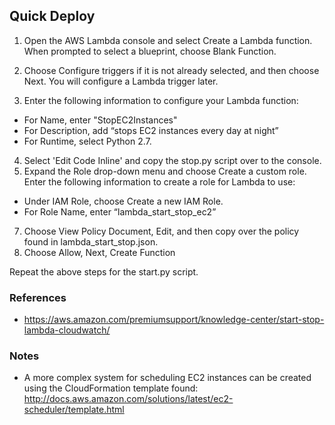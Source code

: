 ## Quick Deploy

1. Open the AWS Lambda console and select Create a Lambda function. When prompted to select a blueprint, choose Blank Function.

2. Choose Configure triggers if it is not already selected, and then choose Next. You will configure a Lambda trigger later.
3. Enter the following information to configure your Lambda function:
- For Name, enter "StopEC2Instances"
- For Description, add “stops EC2 instances every day at night”
- For Runtime, select Python 2.7.

4. Select 'Edit Code Inline' and copy the stop.py script over to the console.
5. Expand the Role drop-down menu and choose Create a custom role. Enter the following information to create a role for Lambda to use:
- Under IAM Role, choose Create a new IAM Role.
- For Role Name, enter “lambda_start_stop_ec2”

7. Choose View Policy Document, Edit, and then copy over the policy found in lambda_start_stop.json.
8. Choose Allow, Next, Create Function

Repeat the above steps for the start.py script.

### References
- https://aws.amazon.com/premiumsupport/knowledge-center/start-stop-lambda-cloudwatch/

### Notes
- A more complex system for scheduling EC2 instances can be created using the CloudFormation template found: http://docs.aws.amazon.com/solutions/latest/ec2-scheduler/template.html